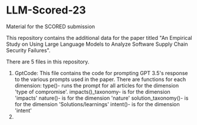 # LLM-Scored-23
Material for the SCORED submission

This repository contains the additional data for the paper titled "An Empirical Study on Using Large Language Models to Analyze Software Supply Chain Security Failures". 

There are 5 files in this repository. 

1. GptCode:
This file contains the code for prompting GPT 3.5's response to the various prompts used in the paper.
There are functions for each dimension:
type()- runs the prompt for all articles for the dimension 'type of compromise'. 
impacts()_taxonomy- is for the dimension 'impacts'
nature()- is for the dimension 'nature'
solution_taxonomy()- is for the dimension 'Solutions/learnings'
intent()- is for the dimension 'intent'
3. 
